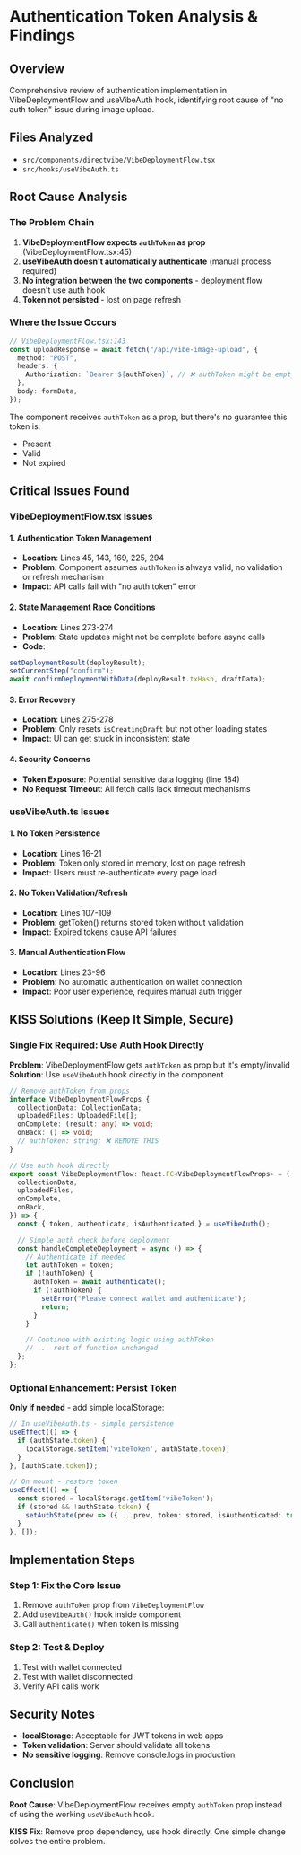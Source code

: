 # Authentication Token Analysis & Findings

## Overview
Comprehensive review of authentication implementation in VibeDeploymentFlow and useVibeAuth hook, identifying root cause of "no auth token" issue during image upload.

## Files Analyzed
- `src/components/directvibe/VibeDeploymentFlow.tsx`
- `src/hooks/useVibeAuth.ts`

## Root Cause Analysis

### The Problem Chain
1. **VibeDeploymentFlow expects `authToken` as prop** (VibeDeploymentFlow.tsx:45)
2. **useVibeAuth doesn't automatically authenticate** (manual process required)
3. **No integration between the two components** - deployment flow doesn't use auth hook
4. **Token not persisted** - lost on page refresh

### Where the Issue Occurs
```typescript
// VibeDeploymentFlow.tsx:143
const uploadResponse = await fetch("/api/vibe-image-upload", {
  method: "POST",
  headers: {
    Authorization: `Bearer ${authToken}`, // ❌ authToken might be empty/invalid
  },
  body: formData,
});
```

The component receives `authToken` as a prop, but there's no guarantee this token is:
- Present
- Valid
- Not expired

## Critical Issues Found

### VibeDeploymentFlow.tsx Issues

#### 1. Authentication Token Management
- **Location**: Lines 45, 143, 169, 225, 294
- **Problem**: Component assumes `authToken` is always valid, no validation or refresh mechanism
- **Impact**: API calls fail with "no auth token" error

#### 2. State Management Race Conditions
- **Location**: Lines 273-274
- **Problem**: State updates might not be complete before async calls
- **Code**:
```typescript
setDeploymentResult(deployResult);
setCurrentStep("confirm");
await confirmDeploymentWithData(deployResult.txHash, draftData);
```

#### 3. Error Recovery
- **Location**: Lines 275-278
- **Problem**: Only resets `isCreatingDraft` but not other loading states
- **Impact**: UI can get stuck in inconsistent state

#### 4. Security Concerns
- **Token Exposure**: Potential sensitive data logging (line 184)
- **No Request Timeout**: All fetch calls lack timeout mechanisms

### useVibeAuth.ts Issues

#### 1. No Token Persistence
- **Location**: Lines 16-21
- **Problem**: Token only stored in memory, lost on page refresh
- **Impact**: Users must re-authenticate every page load

#### 2. No Token Validation/Refresh
- **Location**: Lines 107-109
- **Problem**: getToken() returns stored token without validation
- **Impact**: Expired tokens cause API failures

#### 3. Manual Authentication Flow
- **Location**: Lines 23-96
- **Problem**: No automatic authentication on wallet connection
- **Impact**: Poor user experience, requires manual auth trigger

## KISS Solutions (Keep It Simple, Secure)

### Single Fix Required: Use Auth Hook Directly

**Problem**: VibeDeploymentFlow gets `authToken` as prop but it's empty/invalid
**Solution**: Use `useVibeAuth` hook directly in the component

```typescript
// Remove authToken from props
interface VibeDeploymentFlowProps {
  collectionData: CollectionData;
  uploadedFiles: UploadedFile[];
  onComplete: (result: any) => void;
  onBack: () => void;
  // authToken: string; ❌ REMOVE THIS
}

// Use auth hook directly
export const VibeDeploymentFlow: React.FC<VibeDeploymentFlowProps> = ({
  collectionData,
  uploadedFiles,
  onComplete,
  onBack,
}) => {
  const { token, authenticate, isAuthenticated } = useVibeAuth();

  // Simple auth check before deployment
  const handleCompleteDeployment = async () => {
    // Authenticate if needed
    let authToken = token;
    if (!authToken) {
      authToken = await authenticate();
      if (!authToken) {
        setError("Please connect wallet and authenticate");
        return;
      }
    }

    // Continue with existing logic using authToken
    // ... rest of function unchanged
  };
};
```

### Optional Enhancement: Persist Token

**Only if needed** - add simple localStorage:

```typescript
// In useVibeAuth.ts - simple persistence
useEffect(() => {
  if (authState.token) {
    localStorage.setItem('vibeToken', authState.token);
  }
}, [authState.token]);

// On mount - restore token
useEffect(() => {
  const stored = localStorage.getItem('vibeToken');
  if (stored && !authState.token) {
    setAuthState(prev => ({ ...prev, token: stored, isAuthenticated: true }));
  }
}, []);
```

## Implementation Steps

### Step 1: Fix the Core Issue
1. Remove `authToken` prop from `VibeDeploymentFlow`
2. Add `useVibeAuth()` hook inside component
3. Call `authenticate()` when token is missing

### Step 2: Test & Deploy
1. Test with wallet connected
2. Test with wallet disconnected
3. Verify API calls work

## Security Notes

- **localStorage**: Acceptable for JWT tokens in web apps
- **Token validation**: Server should validate all tokens
- **No sensitive logging**: Remove console.logs in production

## Conclusion

**Root Cause**: VibeDeploymentFlow receives empty `authToken` prop instead of using the working `useVibeAuth` hook.

**KISS Fix**: Remove prop dependency, use hook directly. One simple change solves the entire problem.